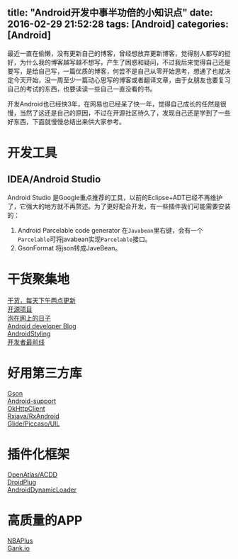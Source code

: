 title: "Android开发中事半功倍的小知识点"
date: 2016-02-29 21:52:28
tags: [Android]
categories: [Android]
---

最近一直在偷懒，没有更新自己的博客，曾经想放弃更新博客，觉得别人都写的挺好，为什么我的博客越写越不想写，产生了困惑和疑问，不过我后来觉得自己还是要写，是给自己写，一篇优质的博客，何尝不是自己从零开始思考，想通了也就决定今天开始，没一周至少一篇动心思写的博客或者翻译文章，由于女朋友也要复习自己的考试的东西，也要读读一些自己一直没看的书。

开发Android也已经快3年，在网易也已经呆了快一年，觉得自己成长的任然是很慢，当然了这还是自己的原因，不过在开源社区待久了，发现自己还是学到了一些好东西，下面就慢慢总结出来供大家参考。

# 开发工具

## IDEA/Android Studio
 Android Studio 是Google重点推荐的工具，以前的Eclipse+ADT已经不再维护了，它强大的地方就不再赘述。为了更好配合开发，有一些插件我们可能需要安装的：
 
1. Android Parcelable code generator 在`Javabean`里右键，会有一个`Parcelable`可将javabean实现`Parcelable`接口。
2. GsonFormat 将json转成JaveBean。
    
# 干货聚集地
  [干货，每天下午两点更新](gank.io)      
  [开源项目](http://p.codekk.com/)  
  [泡在网上的日子](http://www.jcodecraeer.com/)  
  [Android developer Blog]()  
  [AndroidStyling]()  
  [开发者最前线]()

# 好用第三方库

   [Gson]()    
   [Android-support]()    
   [OkHttpClient]()    
   [Rxjava/RxAndroid]()	    
   [Glide/Piccaso/UIL]()    
# 插件化框架
   [OpenAtlas/ACDD](https://github.com/bunnyblue/ACDD)    
   [DroidPlug](https://github.com/Qihoo360/DroidPlugin)     
   [AndroidDynamicLoader](https://github.com/mmin18/AndroidDynamicLoader)      
   
   
   
# 高质量的APP
  [NBAPlus]()   
  [Gank.io]()   
  


